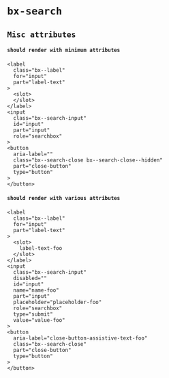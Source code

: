 # `bx-search`

## `Misc attributes`

####   `should render with minimum attributes`

```
<label
  class="bx--label"
  for="input"
  part="label-text"
>
  <slot>
  </slot>
</label>
<input
  class="bx--search-input"
  id="input"
  part="input"
  role="searchbox"
>
<button
  aria-label=""
  class="bx--search-close bx--search-close--hidden"
  part="close-button"
  type="button"
>
</button>

```

####   `should render with various attributes`

```
<label
  class="bx--label"
  for="input"
  part="label-text"
>
  <slot>
    label-text-foo
  </slot>
</label>
<input
  class="bx--search-input"
  disabled=""
  id="input"
  name="name-foo"
  part="input"
  placeholder="placeholder-foo"
  role="searchbox"
  type="submit"
  value="value-foo"
>
<button
  aria-label="close-button-assistive-text-foo"
  class="bx--search-close"
  part="close-button"
  type="button"
>
</button>

```

